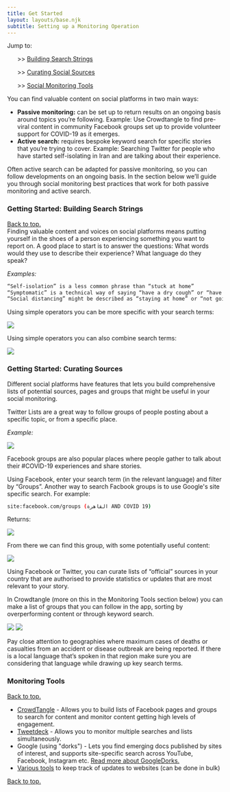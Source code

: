 ```yaml
---
title: Get Started
layout: layouts/base.njk
subtitle: Setting up a Monitoring Operation
---
```


<div class="quicknav">
	Jump to:<br>
<ul>>> <a href="#searchstrings">Building Search Strings</a></ul>
<ul>>> <a href="#curatingsources">Curating Social Sources</a></ul>
<ul>>> <a href="#monitoringtools">Social Monitoring Tools</a></ul>
</div>

You can find valuable content on social platforms in two main ways:

- **Passive monitoring:** can be set up to return results on an ongoing basis around topics you’re following. Example: Use Crowdtangle to find pre-viral content in community Facebook groups set up to provide volunteer support for COVID-19 as it emerges.
- **Active search:** requires bespoke keyword search for specific stories that you’re trying to cover. Example: Searching Twitter for people who have started self-isolating in Iran and are talking about their experience.

Often active search can be adapted for passive monitoring, so you can follow developments on an ongoing basis. In the section below we’ll guide you through social monitoring best practices that work for both passive monitoring and active search.

<h3 id="searchstrings">Getting Started: Building Search Strings</h3>
<div class="quicknav">
<a href="#top">Back to top.</a>
</div>
Finding valuable content and voices on social platforms means putting yourself in the shoes of a person experiencing something you want to report on. A good place to start is to answer the questions: What words would they use to describe their experience? What language do they speak?

_Examples:_

```bash
“Self-isolation” is a less common phrase than “stuck at home”
“Symptomatic” is a technical way of saying “have a dry cough” or “have a high fever”
“Social distancing” might be described as “staying at home” or “not going out”
```

Using simple operators you can be more specific with your search terms:

<img src="/images/operators2.jpeg" class="center, responsive">

Using simple operators you can also combine search terms:

<img src="/images/operators.jpeg" class="center, responsive">

<h3 id="curatingsources">Getting Started: Curating Sources</h3>
Different social platforms have features that lets you build comprehensive lists of potential sources, pages and groups that might be useful in your social monitoring.

Twitter Lists are a great way to follow groups of people posting about a specific topic, or from a specific place. 

_Example:_

<a href="https://twitter.com/i/lists/1233373419640623104" target="_blank"><img src="/images/TwitterList.png" class="center, responsive"></a>

Facebook groups are also popular places where people gather to talk about their #COVID-19 experiences and share stories.

Using Facebook, enter your search term (in the relevant language) and filter by “Groups”. Another way to search Facbook groups is to use Google's site specific search. For example:

```bash
site:facebook.com/groups (القاهرة AND COVID 19)
```

Returns:

<img src="/images/googlesitesearch.png" class="center, responsive">

From there we can find this group, with some potentially useful content:

<img src="/images/facebookgroup.png" class="center, responsive">

Using Facebook or Twitter, you can curate lists of “official” sources in your country that are authorised to provide statistics or updates that are most relevant to your story.  

In Crowdtangle (more on this in the Monitoring Tools section below) you can make a list of groups that you can follow in the app, sorting by overperforming content or through keyword search.

<img src="/images/crowdtangle1.png" class="center, responsive">
<img src="/images/crowdtangle2.png" class="center, responsive">

Pay close attention to geographies where maximum cases of deaths or casualties from an accident or disease outbreak are being reported. If there is a local language that’s spoken in that region make sure you are considering that language while drawing up key search terms.

<h3 id="monitoringtools">Monitoring Tools</h3>
<div class="quicknav">
<a href="#top">Back to top.</a>
</div>

- [CrowdTangle](https://crowdtangle.com) - Allows you to build lists of Facebook pages and groups to search for content and monitor content getting high levels of engagement.
- [Tweetdeck](https://tweetdeck.com) - Allows you to monitor multiple searches and lists simultaneously.
- Google (using "dorks") - Lets you find emerging docs published by sites of interest, and supports site-specific search across YouTube, Facebook, Instagram etc. [Read more about GoogleDorks.](https://exposingtheinvisible.org/guides/google-dorking/)
- [Various tools](https://www.osintessentials.com/monitoring) to keep track of updates to websites (can be done in bulk)
<div class="quicknav">
<a href="#top">Back to top.</a>
</div>